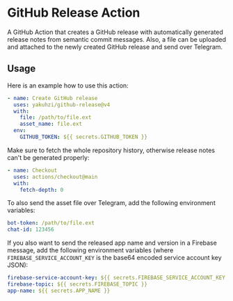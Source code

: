 # GitHub Release Action

A GitHub Action that creates a GitHub release with automatically generated release notes from semantic commit messages.
Also, a file can be uploaded and attached to the newly created GitHub release and send over Telegram.

## Usage

Here is an example how to use this action:

```yaml  
- name: Create GitHub release
  uses: yakuhzi/github-release@v4
  with:
    file: /path/to/file.ext
    asset_name: file.ext
  env:
    GITHUB_TOKEN: ${{ secrets.GITHUB_TOKEN }}
```

Make sure to fetch the whole repository history, otherwise release notes can't be generated properly:

```yaml  
- name: Checkout
  uses: actions/checkout@main
  with:
    fetch-depth: 0
```

To also send the asset file over Telegram, add the following environment variables:

```yaml  
bot-token: /path/to/file.ext
chat-id: 123456
```

If you also want to send the released app name and version in a Firebase message, add the following environment
variables (where `FIREBASE_SERVICE_ACCOUNT_KEY` is the base64 encoded service account key JSON):

```yaml
firebase-service-account-key: ${{ secrets.FIREBASE_SERVICE_ACCOUNT_KEY }}
firebase-topic: ${{ secrets.FIREBASE_TOPIC }}
app-name: ${{ secrets.APP_NAME }}
```
